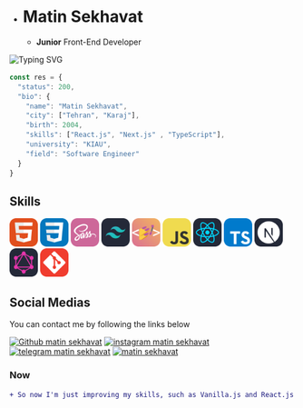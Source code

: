 - # Matin Sekhavat 
  - **Junior** Front-End Developer
<img src="https://readme-typing-svg.herokuapp.com?font=Fira+Code&size=28&pause=100&color=3D85C6&center=true&vCenter=true&random=false&width=1000&height=30&lines=Matin+Sekhavat;Front-End+Developer" alt="Typing SVG" />

```javascript
const res = {
  "status": 200,
  "bio": {
    "name": "Matin Sekhavat",
    "city": ["Tehran", "Karaj"],
    "birth": 2004,
    "skills": ["React.js", "Next.js" , "TypeScript"],
    "university": "KIAU",
    "field": "Software Engineer"
  }
}
```
## Skills

<p>
<img src="https://github.com/tandpfun/skill-icons/blob/main/icons/HTML.svg" width="50px"/>
<img src="https://github.com/tandpfun/skill-icons/blob/main/icons/CSS.svg" width="50px"/>
<img src="https://github.com/tandpfun/skill-icons/blob/main/icons/Sass.svg" width="50px"/>
<img src="https://github.com/tandpfun/skill-icons/blob/main/icons/TailwindCSS-Dark.svg" width="50px"/>
<img src="https://github.com/tandpfun/skill-icons/blob/main/icons/StyledComponents.svg" width="50px"/>
<img src="https://github.com/tandpfun/skill-icons/blob/main/icons/JavaScript.svg" width="50px"/>
<img src="https://github.com/tandpfun/skill-icons/blob/main/icons/React-Dark.svg" width="50px"/>
<img src="https://github.com/tandpfun/skill-icons/blob/main/icons/TypeScript.svg" width="50px"/>
<img src="https://github.com/tandpfun/skill-icons/blob/main/icons/NextJS-Dark.svg" width="50px"/>
<img src="https://github.com/tandpfun/skill-icons/blob/main/icons/GraphQL-Dark.svg" width="50"> 
<img src="https://github.com/tandpfun/skill-icons/blob/main/icons/Git.svg" width="50px"/>  
</p>

## Social Medias
You can contact me by following the links below
<p>
  <a href="https://github.com/matinsekhavat" target="_blank"><img class="icon" alt="Github matin sekhavat"  src="https://img.shields.io/badge/GitHub%20Pages-222222?style=for-the-badge&logo=GitHub%20Pages&logoColor=white" /></a>
<a href="https://www.instagram.com/matinsekhavat?igsh=c3JuZnAzNnBnZWY0" target="_blank"><img class="icon"  alt="instagram matin sekhavat"  src="https://img.shields.io/badge/Instagram-E4405F?style=for-the-badge&logo=instagram&logoColor=white" /></a>
<a href="http://T.me/MatinSekhavat" target="_blank"><img class="icon"  alt="telegram matin sekhavat" width="" src="https://img.shields.io/badge/Telegram-2CA5E0?style=for-the-badge&logo=telegram&logoColor=white" /></a>
<a href="https://www.linkedin.com/in/matin-sekhavat-bb78a7301/" target="_blank"><img  src="https://img.shields.io/badge/LinkedIn-0077B5?style=for-the-badge&logo=linkedin&logoColor=white" alt="matin sekhavat" /></a>
</p>

### Now
  ``` diff
 + So now I'm just improving my skills, such as Vanilla.js and React.js and also Learning Next.js...
```
